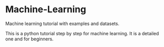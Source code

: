 # Machine-Learning
Machine learning tutorial with examples and datasets.

This is a python tutorial step by step for machine learning.
It is a detailed one and for beginners.
